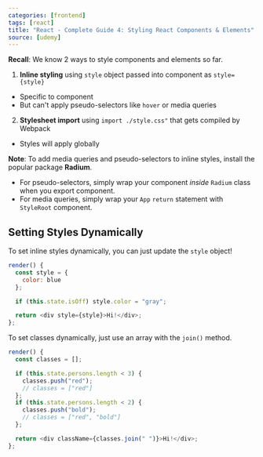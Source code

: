 ```yaml
---
categories: [frontend]
tags: [react]
title: "React - Complete Guide 4: Styling React Components & Elements"
source: [udemy]
---
```


**Recall**: We know 2 ways to style components and elements so far.

1. **Inline styling** using `style` object passed into component as `style={style}`
  * Specific to component
  * But can't apply pseudo-selectors like `hover` or media queries
2. **Stylesheet import** using `import ./style.css"` that gets compiled by Webpack
  * Styles will apply globally

**Note**: To add media queries and pseudo-selectors to inline styles, install the popular package **Radium**.
  * For pseudo-selectors, simply wrap your component *inside* `Radium` class when you export component.
  * For media queries, simply wrap your `App` `return` statement with `StyleRoot` component.

## Setting Styles Dynamically

To set inline styles dynamically, you can just update the `style` object!

```js
render() {
  const style = {
    color: blue
  };

  if (this.state.isOff) style.color = "gray";

  return <div style={style}>Hi!</div>;
};
```

To set classes dynamically, just use an array with the `join()` method.

```js
render() {
  const classes = [];

  if (this.state.persons.length < 3) {
    classes.push("red");
    // classes = ["red"]
  };
  if (this.state.persons.length < 2) {
    classes.push("bold");
    // classes = ["red", "bold"]
  };

  return <div className={classes.join(" ")}>Hi!</div>;
};
```
